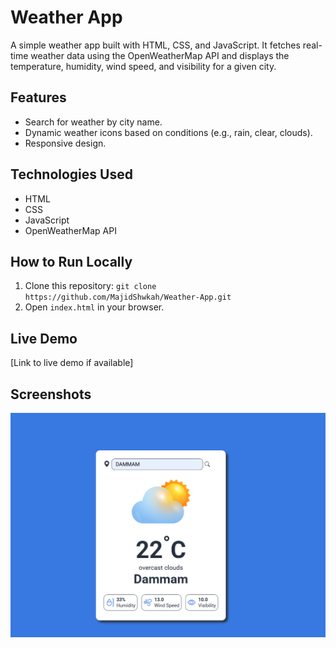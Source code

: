 # Weather App

A simple weather app built with HTML, CSS, and JavaScript. It fetches real-time weather data using the OpenWeatherMap API and displays the temperature, humidity, wind speed, and visibility for a given city.

## Features

- Search for weather by city name.
- Dynamic weather icons based on conditions (e.g., rain, clear, clouds).
- Responsive design.

## Technologies Used

- HTML
- CSS
- JavaScript
- OpenWeatherMap API

## How to Run Locally

1. Clone this repository: `git clone https://github.com/MajidShwkah/Weather-App.git`
2. Open `index.html` in your browser.

## Live Demo

[Link to live demo if available]

## Screenshots

![Screenshot](images/screenshot.png)
